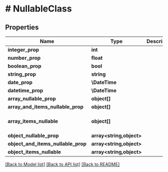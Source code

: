 # # NullableClass

## Properties

Name | Type | Description | Notes
------------ | ------------- | ------------- | -------------
**integer_prop** | **int** |  | [optional]
**number_prop** | **float** |  | [optional]
**boolean_prop** | **bool** |  | [optional]
**string_prop** | **string** |  | [optional]
**date_prop** | **\DateTime** |  | [optional]
**datetime_prop** | **\DateTime** |  | [optional]
**array_nullable_prop** | **object[]** |  | [optional]
**array_and_items_nullable_prop** | **object[]** |  | [optional]
**array_items_nullable** | **object[]** |  | [optional] [default to []]
**object_nullable_prop** | **array<string,object>** |  | [optional]
**object_and_items_nullable_prop** | **array<string,object>** |  | [optional]
**object_items_nullable** | **array<string,object>** |  | [optional]

[[Back to Model list]](../../README.md#models) [[Back to API list]](../../README.md#endpoints) [[Back to README]](../../README.md)
